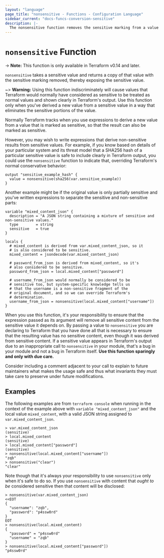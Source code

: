 ```yaml
---
layout: "language"
page_title: "nonsensitive - Functions - Configuration Language"
sidebar_current: "docs-funcs-conversion-sensitive"
description: |-
  The nonsensitive function removes the sensitive marking from a value that Terraform considers to be sensitive.
---
```


# `nonsensitive` Function

-> **Note:** This function is only available in Terraform v0.14 and later.

`nonsensitive` takes a sensitive value and returns a copy of that value with
the sensitive marking removed, thereby exposing the sensitive value.

~> **Warning:** Using this function indiscriminately will cause values that
Terraform would normally have considered as sensitive to be treated as normal
values and shown clearly in Terraform's output. Use this function only when
you've derived a new value from a sensitive value in a way that eliminates the
sensitive portions of the value.

Normally Terraform tracks when you use expressions to derive a new value from
a value that is marked as sensitive, so that the result can also be marked
as sensitive.

However, you may wish to write expressions that derive non-sensitive results
from sensitive values. For example, if you know based on details of your
particular system and its threat model that a SHA256 hash of a particular
sensitive value is safe to include clearly in Terraform output, you could use
the `nonsensitive` function to indicate that, overriding Terraform's normal
conservative behavior:

```hcl
output "sensitive_example_hash" {
  value = nonsensitive(sha256(var.sensitive_example))
}
```

Another example might be if the original value is only partially sensitive and
you've written expressions to separate the sensitive and non-sensitive parts:

```hcl
variable "mixed_content_json" {
  description = "A JSON string containing a mixture of sensitive and non-sensitive values."
  type        = string
  sensitive   = true
}

locals {
  # mixed_content is derived from var.mixed_content_json, so it
  # is also considered to be sensitive.
  mixed_content = jsondecode(var.mixed_content_json)

  # password_from_json is derived from mixed_content, so it's
  # also considered to be sensitive.
  password_from_json = local.mixed_content["password"]

  # username_from_json would normally be considered to be
  # sensitive too, but system-specific knowledge tells us
  # that the username is a non-sensitive fragment of the
  # original document, and so we can override Terraform's
  # determination.
  username_from_json = nonsensitive(local.mixed_content["username"])
}
```

When you use this function, it's your responsibility to ensure that the
expression passed as its argument will remove all sensitive content from
the sensitive value it depends on. By passing a value to `nonsensitive` you are
declaring to Terraform that you have done all that is necessary to ensure that
the resulting value has no sensitive content, even though it was derived
from sensitive content. If a sensitive value appears in Terraform's output
due to an inappropriate call to `nonsensitive` in your module, that's a bug in
your module and not a bug in Terraform itself.
**Use this function sparingly and only with due care.**

Consider including a comment adjacent to your call to explain to future
maintainers what makes the usage safe and thus what invariants they must take
care to preserve under future modifications.

## Examples

The following examples are from `terraform console` when running in the
context of the example above with `variable "mixed_content_json"` and
the local value `mixed_content`, with a valid JSON string assigned to
`var.mixed_content_json`.

```
> var.mixed_content_json
(sensitive)
> local.mixed_content
(sensitive)
> local.mixed_content["password"]
(sensitive)
> nonsensitive(local.mixed_content["username"])
"zqb"
> nonsensitive("clear")
"clear"
```

Note though that it's always your responsibility to use `nonsensitive` only
when it's safe to do so. If you use `nonsensitive` with content that
_ought to be_ considered sensitive then that content will be disclosed:

```
> nonsensitive(var.mixed_content_json)
<<EOT
{
  "username": "zqb",
  "password": "p4ssw0rd"
}
EOT
> nonsensitive(local.mixed_content)
{
  "password" = "p4ssw0rd"
  "username" = "zqb"
}
> nonsensitive(local.mixed_content["password"])
"p4ssw0rd"
```
